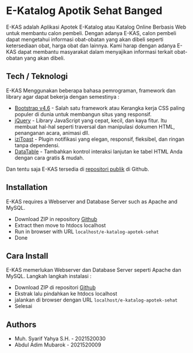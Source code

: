 # E-Katalog Apotik Sehat Banged

E-KAS adalah Aplikasi Apotek E-Katalog atau Katalog Online Berbasis Web untuk membantu calon pembeli. 
Dengan adanya E-KAS, calon pembeli dapat mengetahui informasi obat-obatan yang akan dibeli seperti ketersediaan obat, harga obat dan lainnya. 
Kami harap dengan adanya E-KAS dapat membantu masyarakat dalam menyajikan informasi terkait obat-obatan yang akan dibeli.

## Tech / Teknologi
E-KAS Menggunakan beberapa bahasa pemrograman, framework dan library agar dapat bekerja dengan semestinya : 

- [Bootstrap v4.6](https://getbootstrap.com/docs/4.0/getting-started/introduction/) - Salah satu framework atau Kerangka kerja CSS paling populer di dunia untuk membangun situs yang responsif.
- [jQuery](https://jquery.com/) - Library JavaScript yang cepat, kecil, dan kaya fitur. Itu membuat hal-hal seperti traversal dan manipulasi dokumen HTML, penanganan acara, animasi dll.
- [iziToast](https://izitoast.marcelodolza.com/) - Plugin notifikasi yang elegan, responsif, fleksibel, dan ringan tanpa dependensi.
- [DataTable](https://datatables.net/) - Tambahkan kontrol interaksi lanjutan ke tabel HTML Anda dengan cara gratis & mudah.

Dan tentu saja E-KAS tersedia di [repositori publik](https://github.com/syarifyahyash/web-apotek/) di Github.

## Installation
E-KAS requires a Webserver and Database Server such as Apache and MySQL.

- Download ZIP in repository [Github](https://github.com/syarifyahyash/web-apotek/)
- Extract then move to htdocs localhost
- Run in browser with URL `localhost/e-katalog-apotek-sehat`
- Done

## Cara Install 
E-KAS memerlukan Webserver dan Database Server seperti Apache dan MySQL. 
Langkah langkah instalasi :
- Download ZIP di repositori [Github](https://github.com/syarifyahyash/web-apotek/)
- Ekstrak lalu pindahkan ke htdocs localhost
- jalankan di browser dengan URL `localhost/e-katalog-apotek-sehat`
- Selesai

## Authors
- Muh. Syarif Yahya S.H. - 2021520030
- Abdul Adim Mubarok     - 2021520009
